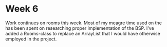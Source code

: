 # Week 6

Work continues on rooms this week. Most of my meagre time used on the  has been spent on researching proper implementation of the BSP. I've added a Rooms-class to replace an ArrayList<Room> that I would have otherwise employed in the project.
